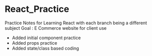 # React_Practice
Practice Notes for Learning React with each branch being a different subject
Goal : E Commerce website for client use

- Added initial component practice
- Added props practice  
- Added state/class based coding

